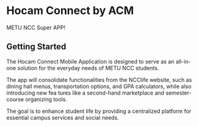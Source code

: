 # Hocam Connect by ACM

METU NCC Super APP!

## Getting Started

The Hocam Connect Mobile Application is designed to serve as an all-in-one
solution for the everyday needs of METU NCC students. 
 
The app will consolidate functionalities from the NCClife website, such as dining hall menus,
transportation options, and GPA calculators, while also introducing new fea
tures like a second-hand marketplace and semester-course organizing tools.
 
The goal is to enhance student life by providing a centralized platform for
essential campus services and social needs.
